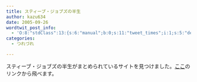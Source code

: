 ```yaml
---
title: スティーブ・ジョブズの半生
author: kazu634
date: 2005-09-26
wordtwit_post_info:
  - 'O:8:"stdClass":13:{s:6:"manual";b:0;s:11:"tweet_times";i:1;s:5:"delay";i:0;s:7:"enabled";i:1;s:10:"separation";s:2:"60";s:7:"version";s:3:"3.7";s:14:"tweet_template";b:0;s:6:"status";i:2;s:6:"result";a:0:{}s:13:"tweet_counter";i:2;s:13:"tweet_log_ids";a:1:{i:0;i:2073;}s:9:"hash_tags";a:0:{}s:8:"accounts";a:1:{i:0;s:7:"kazu634";}}'
categories:
  - つれづれ

---
```

<div class="section">
<p>
    スティーブ・ジョブズの半生がまとめられているサイトを見つけました。<a href="http://news.videoboys.tv/index.php?itemid=1074" onclick="__gaTracker('send', 'event', 'outbound-article', 'http://news.videoboys.tv/index.php?itemid=1074', 'ここ');" target="_blank">ここ</a>のリンクから飛べます。
</p>
</div>
